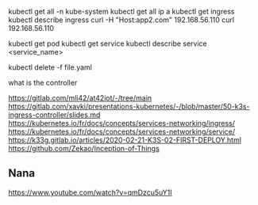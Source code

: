 kubectl get all -n kube-system
kubectl get all
ip a
kubectl get ingress
kubectl describe ingress
curl -H "Host:app2.com" 192.168.56.110
curl 192.168.56.110

kubectl get pod
kubectl get service
kubectl describe service <service_name>

kubectl delete -f file.yaml


what is the controller

https://gitlab.com/mli42/at42iot/-/tree/main
https://gitlab.com/xavki/presentations-kubernetes/-/blob/master/50-k3s-ingress-controller/slides.md
https://kubernetes.io/fr/docs/concepts/services-networking/ingress/
https://kubernetes.io/fr/docs/concepts/services-networking/service/
https://k33g.gitlab.io/articles/2020-02-21-K3S-02-FIRST-DEPLOY.html
https://github.com/Zekao/Inception-of-Things


## Nana
https://www.youtube.com/watch?v=qmDzcu5uY1I